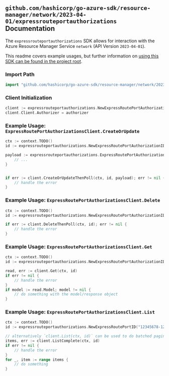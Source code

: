
## `github.com/hashicorp/go-azure-sdk/resource-manager/network/2023-04-01/expressrouteportauthorizations` Documentation

The `expressrouteportauthorizations` SDK allows for interaction with the Azure Resource Manager Service `network` (API Version `2023-04-01`).

This readme covers example usages, but further information on [using this SDK can be found in the project root](https://github.com/hashicorp/go-azure-sdk/tree/main/docs).

### Import Path

```go
import "github.com/hashicorp/go-azure-sdk/resource-manager/network/2023-04-01/expressrouteportauthorizations"
```


### Client Initialization

```go
client := expressrouteportauthorizations.NewExpressRoutePortAuthorizationsClientWithBaseURI("https://management.azure.com")
client.Client.Authorizer = authorizer
```


### Example Usage: `ExpressRoutePortAuthorizationsClient.CreateOrUpdate`

```go
ctx := context.TODO()
id := expressrouteportauthorizations.NewExpressRoutePortAuthorizationID("12345678-1234-9876-4563-123456789012", "example-resource-group", "expressRoutePortValue", "authorizationValue")

payload := expressrouteportauthorizations.ExpressRoutePortAuthorization{
	// ...
}


if err := client.CreateOrUpdateThenPoll(ctx, id, payload); err != nil {
	// handle the error
}
```


### Example Usage: `ExpressRoutePortAuthorizationsClient.Delete`

```go
ctx := context.TODO()
id := expressrouteportauthorizations.NewExpressRoutePortAuthorizationID("12345678-1234-9876-4563-123456789012", "example-resource-group", "expressRoutePortValue", "authorizationValue")

if err := client.DeleteThenPoll(ctx, id); err != nil {
	// handle the error
}
```


### Example Usage: `ExpressRoutePortAuthorizationsClient.Get`

```go
ctx := context.TODO()
id := expressrouteportauthorizations.NewExpressRoutePortAuthorizationID("12345678-1234-9876-4563-123456789012", "example-resource-group", "expressRoutePortValue", "authorizationValue")

read, err := client.Get(ctx, id)
if err != nil {
	// handle the error
}
if model := read.Model; model != nil {
	// do something with the model/response object
}
```


### Example Usage: `ExpressRoutePortAuthorizationsClient.List`

```go
ctx := context.TODO()
id := expressrouteportauthorizations.NewExpressRoutePortID("12345678-1234-9876-4563-123456789012", "example-resource-group", "expressRoutePortValue")

// alternatively `client.List(ctx, id)` can be used to do batched pagination
items, err := client.ListComplete(ctx, id)
if err != nil {
	// handle the error
}
for _, item := range items {
	// do something
}
```
